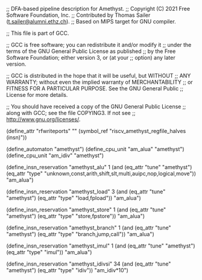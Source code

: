 ;; DFA-based pipeline description for Amethyst.
;; Copyright (C) 2021 Free Software Foundation, Inc.
;; Contributed by Thomas Sailer (t.sailer@alumni.ethz.ch).
;; Based on MIPS target for GNU compiler.

;; This file is part of GCC.

;; GCC is free software; you can redistribute it and/or modify it
;; under the terms of the GNU General Public License as published
;; by the Free Software Foundation; either version 3, or (at your
;; option) any later version.

;; GCC is distributed in the hope that it will be useful, but WITHOUT
;; ANY WARRANTY; without even the implied warranty of MERCHANTABILITY
;; or FITNESS FOR A PARTICULAR PURPOSE.  See the GNU General Public
;; License for more details.

;; You should have received a copy of the GNU General Public License
;; along with GCC; see the file COPYING3.  If not see
;; <http://www.gnu.org/licenses/>.

(define_attr "rfwriteports" "" (symbol_ref "riscv_amethyst_regfile_halves (insn)"))

(define_automaton "amethyst")
(define_cpu_unit "am_alua" "amethyst")
(define_cpu_unit "am_idiv" "amethyst")

(define_insn_reservation "amethyst_alu" 1
  (and (eq_attr "tune" "amethyst")
       (eq_attr "type" "unknown,const,arith,shift,slt,multi,auipc,nop,logical,move"))
  "am_alua")

(define_insn_reservation "amethyst_load" 3
  (and (eq_attr "tune" "amethyst")
       (eq_attr "type" "load,fpload"))
  "am_alua")

(define_insn_reservation "amethyst_store" 1
  (and (eq_attr "tune" "amethyst")
       (eq_attr "type" "store,fpstore"))
  "am_alua")

(define_insn_reservation "amethyst_branch" 1
  (and (eq_attr "tune" "amethyst")
       (eq_attr "type" "branch,jump,call"))
  "am_alua")

(define_insn_reservation "amethyst_imul" 1
  (and (eq_attr "tune" "amethyst")
       (eq_attr "type" "imul"))
  "am_alua")

(define_insn_reservation "amethyst_idivsi" 34
  (and (eq_attr "tune" "amethyst")
       (eq_attr "type" "idiv"))
  "am_idiv*10")
